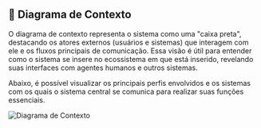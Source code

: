 
## 📌 Diagrama de Contexto

O diagrama de contexto representa o sistema como uma "caixa preta", destacando os atores externos (usuários e sistemas) que interagem com ele e os fluxos principais de comunicação. Essa visão é útil para entender como o sistema se insere no ecossistema em que está inserido, revelando suas interfaces com agentes humanos e outros sistemas.

Abaixo, é possível visualizar os principais perfis envolvidos e os sistemas com os quais o sistema central se comunica para realizar suas funções essenciais.


![Diagrama de Contexto]()
